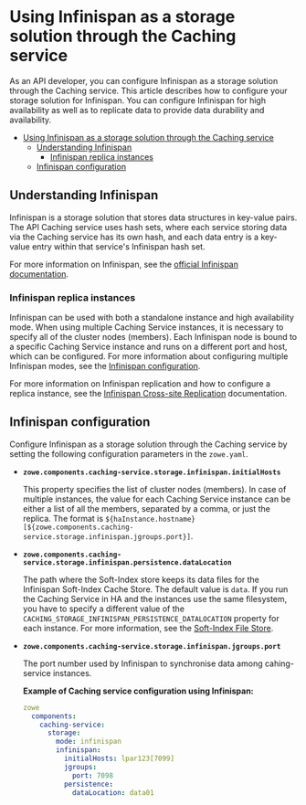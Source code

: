 # Using Infinispan as a storage solution through the Caching service

As an API developer, you can configure Infinispan as a storage solution through the Caching service. This article describes how to configure your storage solution for Infinispan.
You can configure Infinispan for high availability as well as to replicate data to provide data durability and availability.

- [Using Infinispan as a storage solution through the Caching service](#using-infinispan-as-a-storage-solution-through-the-caching-service)
  - [Understanding Infinispan](#understanding-infinispan)
    - [Infinispan replica instances](#infinispan-replica-instances)
  - [Infinispan configuration](#infinispan-configuration)

## Understanding Infinispan

Infinispan is a storage solution that stores data structures in key-value pairs. The API Caching service uses hash sets, where each
service storing data via the Caching service has its own hash, and each data entry is a key-value entry within that service's Infinispan hash set.

For more information on Infinispan, see the [official Infinispan documentation](https://infinispan.org/documentation/).

### Infinispan replica instances

Infinispan can be used with both a standalone instance and high availability mode. When using multiple Caching Service instances, 
it is necessary to specify all of the cluster nodes (members). Each Infinispan node is bound to a specific Caching Service instance and runs on a different port and host, which can be configured. For more information about configuring multiple Infinispan modes, see the [Infinispan configuration](#infinispan-configuration). 

For more information on Infinispan replication and how to configure a replica instance, see the [Infinispan Cross-site Replication](https://infinispan.org/docs/stable/titles/xsite/xsite.html) documentation.

## Infinispan configuration

Configure Infinispan as a storage solution through the Caching service by setting the following configuration parameters in the `zowe.yaml`.
 
* **`zowe.components.caching-service.storage.infinispan.initialHosts`**

  This property specifies the list of cluster nodes (members). In case of multiple instances, the value for each Caching Service instance can be 
  either a list of all the members, separated by a comma, or just the replica. The format is `${haInstance.hostname}[${zowe.components.caching-service.storage.infinispan.jgroups.port}]`.

* **`zowe.components.caching-service.storage.infinispan.persistence.dataLocation`**

  The path where the Soft-Index store keeps its data files for the Infinispan Soft-Index Cache Store. 
  The default value is `data`. If you run the Caching Service in HA and the instances use the same filesystem, you have to specify a different value of the `CACHING_STORAGE_INFINISPAN_PERSISTENCE_DATALOCATION` property for each instance. For more information, see the [Soft-Index File Store](https://infinispan.org/blog/2014/10/31/soft-index-file-store).


* **`zowe.components.caching-service.storage.infinispan.jgroups.port`**

  The port number used by Infinispan to synchronise data among cahing-service instances.


  **Example of Caching service configuration using Infinispan:**

  ```yaml
  zowe
    components:
      caching-service:
        storage:
          mode: infinispan
          infinispan: 
            initialHosts: lpar123[7099]
            jgroups:
              port: 7098
            persistence:
              dataLocation: data01
  ```